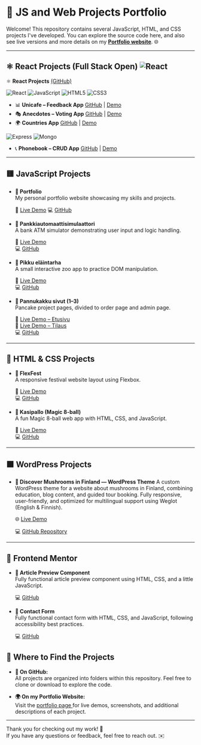 # 🚀 JS and Web Projects Portfolio

Welcome! This repository contains several JavaScript, HTML, and CSS projects I've developed. You can explore the source code here, and also see live versions and more details on my **[Portfolio website](https://nyukaa.github.io/BCNew/Portfolio/index.html)**. 🌐

---

## ⚛️ React Projects (Full Stack Open) ![React](https://img.shields.io/badge/React-20232A?style=for-the-badge&logo=react&logoColor=61DAFB)

⚛️ **React Projects** [(GitHub)](https://github.com/Nyukaa/React)

![React](https://img.shields.io/badge/React-20232A?style=for-the-badge&logo=react&logoColor=61DAFB)
![JavaScript](https://img.shields.io/badge/JavaScript-F7DF1E?style=for-the-badge&logo=javascript&logoColor=black)
![HTML5](https://img.shields.io/badge/HTML5-E34F26?style=for-the-badge&logo=html5&logoColor=white)
![CSS3](https://img.shields.io/badge/CSS3-1572B6?style=for-the-badge&logo=css3&logoColor=white)

- 📊 **Unicafe – Feedback App** [GitHub](https://github.com/Nyukaa/BCNew/blob/main/React/02-soveltavat-tehtavat/ex11/README.md) | [Demo](https://nyukaa.github.io/BCNew/Unicafe/)
- 🎭 **Anecdotes – Voting App** [GitHub](https://github.com/Nyukaa/BCNew/tree/main/React/02-soveltavat-tehtavat/ex14) | [Demo](https://nyukaa.github.io/BCNew/Anecdotes/)
- 🌍 **Countries App** [GitHub](https://github.com/Nyukaa/BCNew/tree/main/React/02-soveltavat-tehtavat/ex2_20) | [Demo](https://nyukaa.github.io/BCNew/Countries/)

![Express](https://img.shields.io/badge/Express.js-000000?style=for-the-badge&logo=express&logoColor=white)
![Mongo](https://img.shields.io/badge/MongoDB-47A248?style=for-the-badge&logo=mongodb&logoColor=white)

- 📞 **Phonebook – CRUD App** [GitHub](https://github.com/Nyukaa/BCNew/tree/main/React/02-soveltavat-tehtavat/Phonebook_with_mongo) | [Demo](https://phonebook-backend-iagy.onrender.com/)

---

## 🟨 JavaScript Projects

- **📁 Portfolio**  
  My personal portfolio website showcasing my skills and projects.

  🔗 [Live Demo](https://nyukaa.github.io/BCNew/Portfolio/index.html)
  💻 [GitHub](https://github.com/Nyukaa/BCNew/tree/main/HTML/profile_page_project)

- **🏧 Pankkiautomaattisimulaattori**  
  A bank ATM simulator demonstrating user input and logic handling.

  🔗 [Live Demo](https://pankkiautomaattisimulaattori.web.app)  
  💻 [GitHub](https://github.com/Nyukaa/BCNew/tree/main/JSHarjoitukset/viikko_4/Pankki)

- **🐾 Pikku eläintarha**  
  A small interactive zoo app to practice DOM manipulation.

  🔗 [Live Demo](https://pikku-elaintarha-88c4c.web.app)  
  💻 [GitHub](https://github.com/Nyukaa/BCNew/tree/main/JSHarjoitukset/viikko_7/eläntarha)

- **🥞 Pannukakku sivut (1–3)**  
  Pancake project pages, divided to order page and admin page.

  🔗 [Live Demo – Etusivu](https://pannukakku-87646.web.app)  
  🔗 [Live Demo – Tilaus](https://pannukakku-87646.web.app/tilaus.html)  
  💻 [GitHub](https://github.com/Nyukaa/BCNew/tree/main/HTML/09-viikko/Pannukakku)

---

## 🎨 HTML & CSS Projects

- **🎉 FlexFest**  
  A responsive festival website layout using Flexbox.

  🔗 [Live Demo](https://flex-haroijtus.web.app/)  
  💻 [GitHub](https://github.com/Nyukaa/BCNew/tree/main/HTML/06-viikko/Flex-haroijtus)

- **🎱 Kasipallo (Magic 8-ball)**  
  A fun Magic 8-ball web app with HTML, CSS, and JavaScript.

  🔗 [Live Demo](https://magic-ball-1418b.web.app/)  
  💻 [GitHub](https://github.com/Nyukaa/BCNew/tree/main/HTML/08-viikko/magic_ball)

---

## 🟩 WordPress Projects

- **🐾 Discover Mushrooms in Finland — WordPress Theme**
  A custom WordPress theme for a website about mushrooms in Finland, combining education, blog content, and guided tour booking. Fully responsive, user-friendly, and optimized for multilingual support using Weglot (English & Finnish).

  🌐 [Live Demo](https://discovermushrooms.fwh.is/)

  💻 [GitHub Repository](https://github.com/Nyukaa/BCNew/tree/main/Wordpress/discovermushrooms/app/public/wp-content/themes/nature)

---

## 🎨 Frontend Mentor

- **📰 Article Preview Component**  
  Fully functional article preview component using HTML, CSS, and a little JavaScript.

  💻 [GitHub](https://github.com/Nyukaa/BCNew/tree/main/FrontendMentor/article-preview-component-master)

- **📩 Contact Form**  
  Fully functional contact form with HTML, CSS, and JavaScript, following accessibility best practices.

  💻 [GitHub](https://github.com/Nyukaa/BCNew/blob/main/FrontendMentor/contact-form-main/)

## 📍 Where to Find the Projects

- **📂 On GitHub:**  
  All projects are organized into folders within this repository. Feel free to clone or download to explore the code.

- **🌍 On my Portfolio Website:**  
  Visit the [portfolio page ](https://nyukaa.github.io/BCNew/Portfolio/index.html) for live demos, screenshots, and additional descriptions of each project.

---

Thank you for checking out my work! 🙏  
If you have any questions or feedback, feel free to reach out. ✉️
